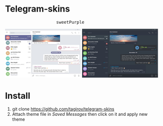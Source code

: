 # Telegram-skins

<pre>                    sweetPurple                                                 darkBlue</pre>
![](preview.jpg)

# Install

1. git clone https://github.com/tagirov/telegram-skins
2. Attach theme file in *Saved Messages* then click on it and apply new theme

